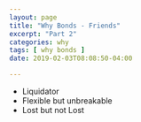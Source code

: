 ```yaml
---
layout: page
title: "Why Bonds - Friends"
excerpt: "Part 2"
categories: why
tags: [ why bonds ]
date: 2019-02-03T08:08:50-04:00

---
```




* Liquidator
* Flexible but unbreakable
* Lost but not Lost
